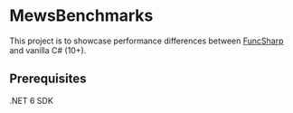# MewsBenchmarks

This project is to showcase performance differences between [FuncSharp](https://github.com/MewsSystems/FuncSharp) and vanilla C# (10+).

## Prerequisites

.NET 6 SDK
